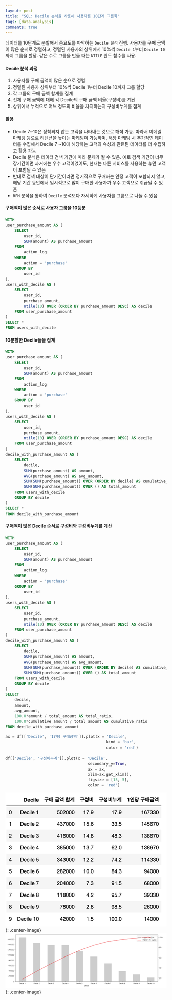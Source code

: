 ```yaml
---
layout: post
title: "SQL: Decile 분석을 사용해 사용자를 10단계 그룹화"
tags: [data-analysis]
comments: true
---
```


데이터를 10단계로 분할해서 중요도를 파악하는 `Decile 분석` 진행. 사용자를 구매 금액이 많은 순서로 정렬하고, 정렬된 사용자의 상위에서 10%씩 `Decile 1`부터 `Decile 10`까지 그룹을 할당. 같은 수로 그룹을 만들 때는 `NTILE` 윈도 함수를 사용.

#### Decile 분석 과정
1. 사용자를 구매 금액이 많은 순으로 정렬
2. 정렬된 사용자 상위부터 10%씩 Decile 1부터 Decile 10까지 그룹 할당
3. 각 그룹의 구매 금액 합계를 집계
4. 전체 구매 금액에 대해 각 Decile의 구매 금액 비율(구성비)를 계산
5. 상위에서 누적으로 어느 정도의 비율을 차지하는지 구성비누계를 집계

#### 활용
- Decile 7~10은 정착되지 않는 고객을 나타내는 것으로 해석 가능. 따라서 이메일 마케팅 등으로 리텐션을 높이는 마케팅이 가능하며, 해당 마케팅 시 추가적인 데이터를 수집해서 Decile 7 ~10에 해당하는 고객의 속성과 관련된 데이터를 더 수집하고 활용 가능
- Decile 분석은 데이터 검색 기간에 따라 문제가 될 수 있음. 예로 검색 기간이 너무 장기간이면 과거에는 우수 고객이었어도, 현재는 다른 서비스를 사용하는 휴먼 고객이 포함될 수 있음
- 반대로 검색 대상이 단기간이라면 정기적으로 구매하는 안정 고객이 포함되지 않고, 해당 기간 동안에서 일시적으로 많이 구매한 사용자가 우수 고객으로 취급될 수 있음
- `RFM` 분석을 통하여 `Decile` 분석보다 자세하게 사용자를 그룹으로 나눌 수 있음

#### 구매액이 많은 순서로 사용자 그룹을 10등분
```sql
WITH
user_purchase_amount AS (
    SELECT
        user_id,
        SUM(amount) AS purchase_amount
    FROM
        action_log
    WHERE
        action = 'purchase'
    GROUP BY
        user_id
),
users_with_decile AS (
    SELECT
        user_id,
        purchase_amount,
        ntile(10) OVER (ORDER BY purchase_amount DESC) AS decile
    FROM user_purchase_amount
)
SELECT *
FROM users_with_decile
```

#### 10분할한 Decile들을 집계
```sql
WITH
user_purchase_amount AS (
    SELECT
        user_id,
        SUM(amount) AS purchase_amount
    FROM
        action_log
    WHERE
        action = 'purchase'
    GROUP BY
        user_id
),
users_with_decile AS (
    SELECT
        user_id,
        purchase_amount,
        ntile(10) OVER (ORDER BY purchase_amount DESC) AS decile
    FROM user_purchase_amount
)
decile_with_purchase_amount AS (
    SELECT
        decile,
        SUM(purchase_amount) AS amount,
        AVG(purchase_amount) AS avg_amount,
        SUM(SUM(purchase_amount)) OVER (ORDER BY decile) AS cumulative_amount,
        SUM(SUM(purchase_amount)) OVER () AS total_amount
    FROM users_with_decile
    GROUP BY decile
)
SELECT *
FROM decile_with_purchase_amount
```

#### 구매액이 많은 Decile 순서로 구성비와 구성비누계를 계산
```sql
WITH
user_purchase_amount AS (
    SELECT
        user_id,
        SUM(amount) AS purchase_amount
    FROM
        action_log
    WHERE
        action = 'purchase'
    GROUP BY
        user_id
),
users_with_decile AS (
    SELECT
        user_id,
        purchase_amount,
        ntile(10) OVER (ORDER BY purchase_amount DESC) AS decile
    FROM user_purchase_amount
)
decile_with_purchase_amount AS (
    SELECT
        decile,
        SUM(purchase_amount) AS amount,
        AVG(purchase_amount) AS avg_amount,
        SUM(SUM(purchase_amount)) OVER (ORDER BY decile) AS cumulative_amount,
        SUM(SUM(purchase_amount)) OVER () AS total_amount
    FROM users_with_decile
    GROUP BY decile
)
SELECT
    decile,
    amount,
    avg_amount,
    100.0*amount / total_amount AS total_ratio,
    100.0*cumulative_amount / total_amount AS cumulative_ratio
FROM decile_with_purchase_amount
```


```python
ax = df[['Decile', '1인당 구매금액']].plot(x = 'Decile', 
                                            kind = 'bar', 
                                            color = 'red')

df[['Decile', '구성비누계']].plot(x = 'Decile', 
                                    secondary_y=True, 
                                    ax = ax, 
                                    xlim=ax.get_xlim(),
                                    figsize = [15, 5], 
                                    color = 'red')
```

![Image-2](../images/2019-11-27-SQL-RC-11-6-Decile분석-1.png){: .center-image}
![Image-2](../images/2019-11-27-SQL-RC-11-6-Decile분석-2.png){: .center-image}